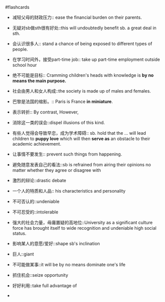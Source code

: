 #flashcards 

- 减轻父母的财政压力:: ease the financial burden on their parents.
<!--SR:!2023-12-21,2,244-->
- 无疑对sb做sth很有好处::this will undoubtedly benefit sb. a great deal in sth.
<!--SR:!2023-12-21,2,223-->
- 会认识很多人:: stand a chance of being exposed to different types of people.
<!--SR:!2023-12-21,2,244-->
- 在学习时间外，接受part-time job:: take up part-time employment outside school hour
<!--SR:!2023-12-20,1,224-->
- 绝不可能是目标:: Cramming children's heads with knowledge is **by no means the main purpose.**
<!--SR:!2023-12-21,2,244-->
- 社会由男人和女人构成::the society is made up of males and females.
<!--SR:!2023-12-21,2,244-->
- 巴黎是法国的缩影。:: Paris is France **in miniature**.
<!--SR:!2023-12-20,1,224-->
- 表示转折:: By contrast, However,
<!--SR:!2023-12-20,1,224-->
- 消除这一类的误会::dispel illusions of this kind.
<!--SR:!2023-12-20,1,227-->
- 有些人觉得会导致早恋，成为学术障碍:: sb. hold that the ... will lead children to **puppy love** which will then **serve as** an obstacle to their academic achievement.
<!--SR:!2023-12-21,2,244-->
- 让事情不要发生:: prevent such things from happening.
<!--SR:!2023-12-20,1,224-->
- 避免随意发表自己的看法::sb is refrained from airing their opinions no matter whether they agree or disagree with
<!--SR:!2023-12-20,1,224-->
- 激烈的辩论::drastic debate
<!--SR:!2023-12-21,2,244-->
- 一个人的特质和人品:: his characteristics and personality
<!--SR:!2023-12-21,2,244-->
- 不可否认的::undeniable
<!--SR:!2023-12-20,1,224-->
- 不可忍受的::intolerable
<!--SR:!2023-12-21,2,244-->
- 强大的社会力量，毋庸置疑的高地位::University as a significant culture force has brought itself to wide recognition and undeniable high social status.
<!--SR:!2023-12-21,2,244-->
- 影响某人的意愿/爱好::shape sb's inclination
<!--SR:!2023-12-20,1,224-->
- 巨人::giant
<!--SR:!2023-12-21,2,244-->
- 不可能做某事::it will be by no means dominate one's life
<!--SR:!2023-12-21,2,244-->
- 抓住机会::seize opportunity
<!--SR:!2023-12-21,2,244-->
- 好好利用::take full advantage of
<!--SR:!2023-12-21,2,244-->
- 
